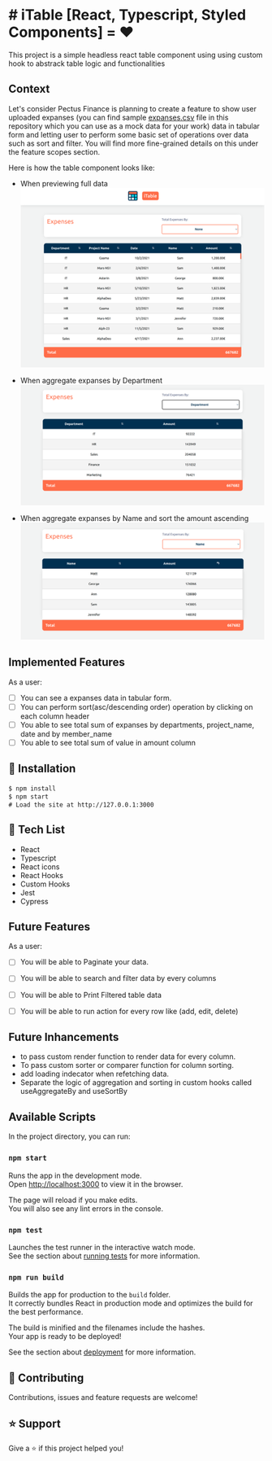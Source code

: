 # # iTable [React, Typescript, Styled Components] = ❤️

This project is a simple headless react table component using using custom hook to abstrack table logic and functionalities

## Context

Let's consider Pectus Finance is planning to create a feature to show user uploaded expanses (you can find sample [expanses.csv](https://github.com/Pectus-Finance/hiring-exercises/blob/master/frontend/expanses.csv) file in this repository which you can use as a mock data for your work) data in tabular form and letting user to perform some basic set of operations over data such as sort and filter. You will find more fine-grained details on this under the feature scopes section.

Here is how the table component looks like:


- When previewing full data
![image](./src//assets/full-data.png)

- When aggregate expanses by Department
![image](./src//assets/by-department.png)

- When aggregate expanses by Name and sort the amount ascending
![image](./src//assets/by-name.png)

## Implemented Features

As a user:

- [ ] You can see a expanses data in tabular form.
- [ ] You can perform sort(asc/descending order) operation by clicking on each column header
- [ ] You able to see total sum of expanses by departments, project_name, date and by member_name
- [ ] You able to see total sum of value in amount column

## 📖 Installation

```shell
$ npm install
$ npm start
# Load the site at http://127.0.0.1:3000
```

## 📖 Tech List

- React
- Typescript
- React icons
- React Hooks
- Custom Hooks
- Jest
- Cypress

## Future Features

As a user:

- [ ] You will be able to Paginate your data.
- [ ] You will be able to search and filter data by every columns
- [ ] You will be able to Print Filtered table data
- [ ] You will be able to run action for every row like (add, edit, delete)


## Future Inhancements

-  to pass custom render function to render data for every column.
-  To pass custom sorter or comparer function for column sorting.
-  add loading indecator when refetching data.
-  Separate the logic of aggregation and sorting in custom hooks called useAggregateBy and useSortBy

## Available Scripts

In the project directory, you can run:

### `npm start`

Runs the app in the development mode.\
Open [http://localhost:3000](http://localhost:3000) to view it in the browser.

The page will reload if you make edits.\
You will also see any lint errors in the console.

### `npm test`

Launches the test runner in the interactive watch mode.\
See the section about [running tests](https://facebook.github.io/create-react-app/docs/running-tests) for more information.

### `npm run build`

Builds the app for production to the `build` folder.\
It correctly bundles React in production mode and optimizes the build for the best performance.

The build is minified and the filenames include the hashes.\
Your app is ready to be deployed!

See the section about [deployment](https://facebook.github.io/create-react-app/docs/deployment) for more information.

## 🤝 Contributing

Contributions, issues and feature requests are welcome!

## ⭐️ Support

Give a ⭐️ if this project helped you!
